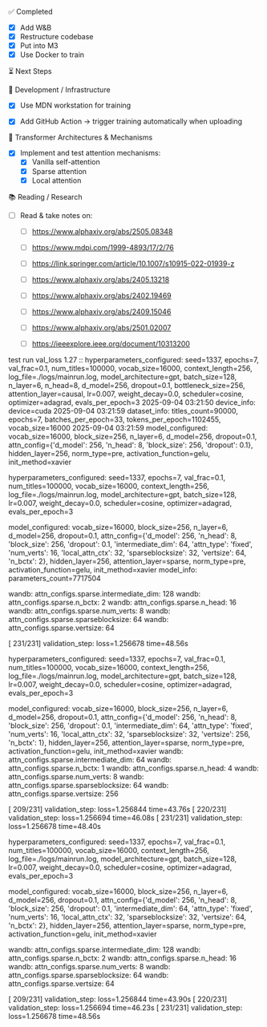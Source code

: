 ✅ Completed
- [x] Add W&B  
- [x] Restructure codebase  
- [x] Put into M3  
- [x] Use Docker to train  

⏳ Next Steps

🔧 Development / Infrastructure  
- [X] Use MDN workstation for training  
- [X] Add GitHub Action → trigger training automatically when uploading  


🤖 Transformer Architectures & Mechanisms  
- [X] Implement and test attention mechanisms:  
  - [X] Vanilla self-attention  
  - [x] Sparse attention  
  - [X] Local attention  

📚 Reading / Research  
- [ ] Read & take notes on:  
  - [ ] https://www.alphaxiv.org/abs/2505.08348  
  - [ ] https://www.mdpi.com/1999-4893/17/2/76  
  - [ ] https://link.springer.com/article/10.1007/s10915-022-01939-z  
  - [ ] https://www.alphaxiv.org/abs/2405.13218  
  - [ ] https://www.alphaxiv.org/abs/2402.19469  
  - [ ] https://www.alphaxiv.org/abs/2409.15046  
  - [ ] https://www.alphaxiv.org/abs/2501.02007  
  - [ ] https://ieeexplore.ieee.org/document/10313200  



test run val_loss 1.27 ::
hyperparameters_configured: seed=1337, epochs=7, val_frac=0.1, num_titles=100000, vocab_size=16000, context_length=256, log_file=./logs/mainrun.log, model_architecture=gpt, batch_size=128, n_layer=6, n_head=8, d_model=256, dropout=0.1, bottleneck_size=256, attention_layer=causal, lr=0.007, weight_decay=0.0, scheduler=cosine, optimizer=adagrad, evals_per_epoch=3
2025-09-04 03:21:50
device_info: device=cuda
2025-09-04 03:21:59
dataset_info: titles_count=90000, epochs=7, batches_per_epoch=33, tokens_per_epoch=1102455, vocab_size=16000
2025-09-04 03:21:59
model_configured: vocab_size=16000, block_size=256, n_layer=6, d_model=256, dropout=0.1, attn_config={'d_model': 256, 'n_head': 8, 'block_size': 256, 'dropout': 0.1}, hidden_layer=256, norm_type=pre, activation_function=gelu, init_method=xavier









hyperparameters_configured: seed=1337, epochs=7, val_frac=0.1, num_titles=100000, vocab_size=16000, context_length=256, log_file=./logs/mainrun.log, model_architecture=gpt, batch_size=128, lr=0.007, weight_decay=0.0, scheduler=cosine, optimizer=adagrad, evals_per_epoch=3 


model_configured: vocab_size=16000, block_size=256, n_layer=6, d_model=256, dropout=0.1, attn_config={'d_model': 256, 'n_head': 8, 'block_size': 256, 'dropout': 0.1, 'intermediate_dim': 64, 'attn_type': 'fixed', 'num_verts': 16, 'local_attn_ctx': 32, 'sparseblocksize': 32, 'vertsize': 64, 'n_bctx': 2}, hidden_layer=256, attention_layer=sparse, norm_type=pre, activation_function=gelu, init_method=xavier 
model_info: parameters_count=7717504 


wandb: attn_configs.sparse.intermediate_dim: 128 
wandb: attn_configs.sparse.n_bctx: 2 
wandb: attn_configs.sparse.n_head: 16 
wandb: attn_configs.sparse.num_verts: 8 
wandb: attn_configs.sparse.sparseblocksize: 64 
wandb: attn_configs.sparse.vertsize: 64 


[ 231/231] validation_step: loss=1.256678 time=48.56s 






hyperparameters_configured: seed=1337, epochs=7, val_frac=0.1, num_titles=100000, vocab_size=16000, context_length=256, log_file=./logs/mainrun.log, model_architecture=gpt, batch_size=128, lr=0.007, weight_decay=0.0, scheduler=cosine, optimizer=adagrad, evals_per_epoch=3 

model_configured: vocab_size=16000, block_size=256, n_layer=6, d_model=256, dropout=0.1, attn_config={'d_model': 256, 'n_head': 8, 'block_size': 256, 'dropout': 0.1, 'intermediate_dim': 64, 'attn_type': 'fixed', 'num_verts': 16, 'local_attn_ctx': 32, 'sparseblocksize': 32, 'vertsize': 256, 'n_bctx': 1}, hidden_layer=256, attention_layer=sparse, norm_type=pre, activation_function=gelu, init_method=xavier 
wandb: attn_configs.sparse.intermediate_dim: 64 
wandb: attn_configs.sparse.n_bctx: 1 
wandb: attn_configs.sparse.n_head: 4 
wandb: attn_configs.sparse.num_verts: 8 
wandb: attn_configs.sparse.sparseblocksize: 64 
wandb: attn_configs.sparse.vertsize: 256 

[ 209/231] validation_step: loss=1.256844 time=43.76s 
[ 220/231] validation_step: loss=1.256694 time=46.08s 
[ 231/231] validation_step: loss=1.256678 time=48.40s 





hyperparameters_configured: seed=1337, epochs=7, val_frac=0.1, num_titles=100000, vocab_size=16000, context_length=256, log_file=./logs/mainrun.log, model_architecture=gpt, batch_size=128, lr=0.007, weight_decay=0.0, scheduler=cosine, optimizer=adagrad, evals_per_epoch=3 


model_configured: vocab_size=16000, block_size=256, n_layer=6, d_model=256, dropout=0.1, attn_config={'d_model': 256, 'n_head': 8, 'block_size': 256, 'dropout': 0.1, 'intermediate_dim': 64, 'attn_type': 'fixed', 'num_verts': 16, 'local_attn_ctx': 32, 'sparseblocksize': 32, 'vertsize': 64, 'n_bctx': 2}, hidden_layer=256, attention_layer=sparse, norm_type=pre, activation_function=gelu, init_method=xavier 


wandb: attn_configs.sparse.intermediate_dim: 128 
wandb: attn_configs.sparse.n_bctx: 2 
wandb: attn_configs.sparse.n_head: 16 
wandb: attn_configs.sparse.num_verts: 8 
wandb: attn_configs.sparse.sparseblocksize: 64 
wandb: attn_configs.sparse.vertsize: 64 



[ 209/231] validation_step: loss=1.256844 time=43.90s 
[ 220/231] validation_step: loss=1.256694 time=46.23s 
[ 231/231] validation_step: loss=1.256678 time=48.56s 
